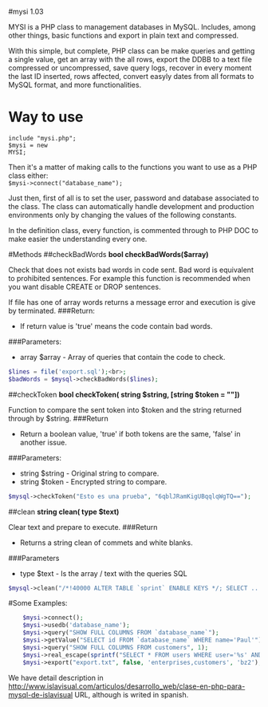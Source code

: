 #mysi 1.03

MYSI is a PHP class to management databases in MySQL. Includes, among other things, basic functions and export in plain text and compressed.

With this simple, but complete, PHP class can be make queries and getting a single value, get an array with the all rows, export the DDBB to a text file compressed or uncompressed, save query logs, recover in every moment the last ID inserted, rows affected, convert easyly dates from all formats to MySQL format, and more functionalities.

Way to use
==========
   <code>include "mysi.php";</code><br>
   <code>$mysi = new MYSI;</code>


Then it's a matter of making calls to the functions you want to use as a PHP class either:<br>
   <code>$mysi->connect("database_name");</code>

Just then, first of all is to set the user, password and database associated to the class. The class can automatically handle development and production environments only by changing the values of the following constants.

In the definition class, every function, is commented through to PHP DOC to make easier the understanding every one.

#Methods
##checkBadWords
__bool checkBadWords($array)__

Check that does not exists bad words in code sent. Bad word is equivalent to prohibited sentences. For example this function is recommended when you want disable CREATE or DROP sentences.

If file has one of array words returns a message error and execution is give by terminated. 
###Return:
*  If return value is 'true' means the code contain bad words.

###Parameters:
*  array $array - Array of queries that contain the code to check.
```php
$lines = file('export.sql');<br>;
$badWords = $mysql->checkBadWords($lines);
```

##checkToken
__bool checkToken( string $string, [string $token = ""])__

Function to compare the sent token into $token and the string returned through by $string.
###Return
*  Return a boolean value, 'true' if both tokens are the same, 'false' in another issue.

###Parameters:
*  string $string - Original string to compare.
*  string $token - Encrypted string to compare.
```php
$mysql->checkToken("Esto es una prueba", "6qblJRamKigUBqqlqWgTQ==");
```

##clean
__string clean( type $text)__

Clear text and prepare to execute.
###Return
*  Returns a string clean of commets and white blanks.

###Parameters
* type $text - Is the array / text with the queries SQL
```php
$mysql->clean("/*!40000 ALTER TABLE `sprint` ENABLE KEYS */; SELECT ...");
```



#Some Examples:
```php
    $mysi->connect();
    $mysi->usedb('database_name');
    $mysi->query("SHOW FULL COLUMNS FROM `database_name`");
    $mysi->getValue("SELECT id FROM `database_name` WHERE name='Paul'");
    $mysi->query("SHOW FULL COLUMNS FROM customers", 1);
    $mysi->real_escape(sprintf("SELECT * FROM users WHERE user='%s' AND password='%s'");
    $mysi->export("export.txt", false, 'enterprises,customers', 'bz2');
```

We have detail description in http://www.islavisual.com/articulos/desarrollo_web/clase-en-php-para-mysql-de-islavisual URL, although is writed in spanish.
